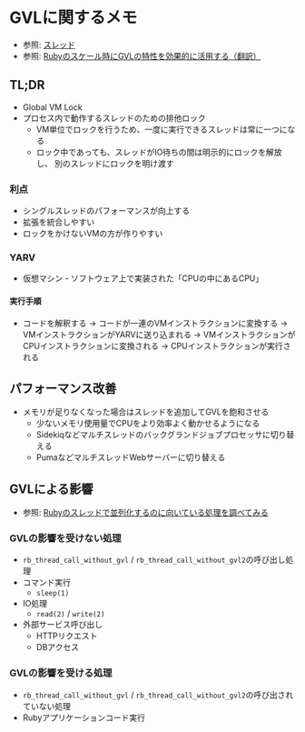# GVLに関するメモ
- 参照: [スレッド](https://docs.ruby-lang.org/ja/latest/doc/spec=2fthread.html)
- 参照: [Rubyのスケール時にGVLの特性を効果的に活用する（翻訳）](https://techracho.bpsinc.jp/hachi8833/2020_05_27/92042)

## TL;DR
- Global VM Lock
- プロセス内で動作するスレッドのための排他ロック
  - VM単位でロックを行うため、一度に実行できるスレッドは常に一つになる
  - ロック中であっても、スレッドがIO待ちの間は明示的にロックを解放し、
    別のスレッドにロックを明け渡す

### 利点
- シングルスレッドのパフォーマンスが向上する
- 拡張を統合しやすい
- ロックをかけないVMの方が作りやすい

### YARV
- 仮想マシン - ソフトウェア上で実装された「CPUの中にあるCPU」

#### 実行手順
- コードを解釈する
  -> コードが一連のVMインストラクションに変換する
  -> VMインストラクションがYARVに送り込まれる
  -> VMインストラクションがCPUインストラクションに変換される
  -> CPUインストラクションが実行される

## パフォーマンス改善
- メモリが足りなくなった場合はスレッドを追加してGVLを飽和させる
  - 少ないメモリ使用量でCPUをより効率よく動かせるようになる
  - Sidekiqなどマルチスレッドのバックグランドジョブプロセッサに切り替える
  - PumaなどマルチスレッドWebサーバーに切り替える

## GVLによる影響
- 参照: [Rubyのスレッドで並列化するのに向いている処理を調べてみる](https://tech.unifa-e.com/entry/2017/06/08/200151)

### GVLの影響を受けない処理
- `rb_thread_call_without_gvl` / `rb_thread_call_without_gvl2`の呼び出し処理
- コマンド実行
  - `sleep(1)`
- IO処理
  - `read(2)` / `write(2)`
- 外部サービス呼び出し
  - HTTPリクエスト
  - DBアクセス

### GVLの影響を受ける処理
- `rb_thread_call_without_gvl` / `rb_thread_call_without_gvl2`の呼び出されていない処理
- Rubyアプリケーションコード実行
